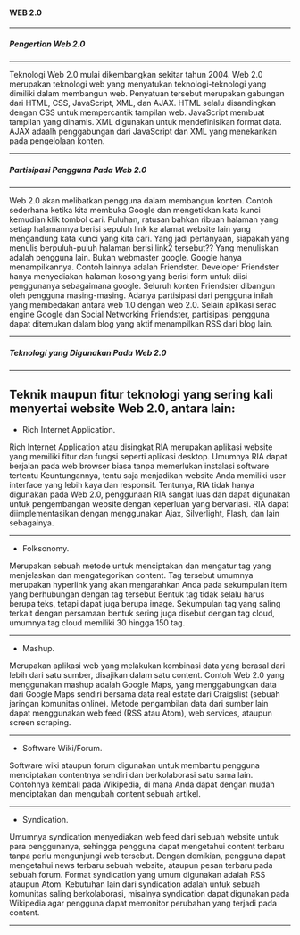 #### WEB 2.0
----

##### Pengertian Web 2.0
---

Teknologi Web 2.0 mulai dikembangkan sekitar tahun 2004. Web 2.0 merupakan teknologi web yang menyatukan teknologi-teknologi yang dimiliki dalam membangun web. 
Penyatuan tersebut merupakan gabungan dari HTML, CSS, JavaScript, XML, dan AJAX. HTML selalu disandingkan dengan CSS untuk mempercantik tampilan web. JavaScript 
membuat tampilan yang dinamis. XML digunakan untuk mendefinisikan format data. AJAX adaalh penggabungan dari JavaScript dan XML yang menekankan pada pengelolaan konten.

---

##### Partisipasi Pengguna Pada Web 2.0
---

Web 2.0 akan melibatkan pengguna dalam membangun konten. Contoh sederhana ketika kita membuka Google dan mengetikkan kata kunci kemudian klik tombol cari. Puluhan, ratusan 
bahkan ribuan halaman yang setiap halamannya berisi sepuluh link ke alamat website lain yang mengandung kata kunci yang kita cari. Yang jadi pertanyaan, siapakah yang menulis 
berpuluh-puluh halaman berisi link2 tersebut?? Yang menuliskan adalah pengguna lain. Bukan webmaster google. Google hanya menampilkannya. Contoh lainnya adalah Friendster. 
Developer Friendster hanya menyediakan halaman kosong yang berisi form untuk diisi penggunanya sebagaimana google. Seluruh konten Friendster dibangun oleh pengguna masing-masing. 
Adanya partisipasi dari pengguna inilah yang membedakan antara web 1.0 dengan web 2.0. Selain aplikasi serac engine Google dan Social Networking Friendster, partisipasi pengguna 
dapat ditemukan dalam  blog yang aktif menampilkan RSS dari blog lain.

---

##### Teknologi yang Digunakan Pada Web 2.0
---

Teknik maupun fitur teknologi yang sering kali menyertai website Web 2.0, antara lain:
---
- Rich Internet Application.

Rich Internet Application atau disingkat RIA merupakan aplikasi website yang memiliki fitur dan fungsi seperti aplikasi desktop. Umumnya RIA dapat berjalan 
pada web browser biasa tanpa memerlukan instalasi software tertentu Keuntungannya, tentu saja menjadikan website Anda memiliki user interface yang lebih kaya 
dan responsif. Tentunya, RIA tidak hanya digunakan pada Web 2.0, penggunaan RIA sangat luas dan dapat digunakan untuk pengembangan website dengan keperluan yang 
bervariasi. RIA dapat diimplementasikan dengan menggunakan Ajax, Silverlight, Flash, dan lain sebagainya.

---
- Folksonomy.

Merupakan sebuah metode untuk menciptakan dan mengatur tag yang menjelaskan dan mengategorikan content. Tag tersebut umumnya merupakan hyperlink yang akan 
mengarahkan Anda pada sekumpulan item yang berhubungan dengan tag tersebut Bentuk tag tidak selalu harus berupa teks, tetapi dapat juga berupa image. Sekumpulan 
tag yang saling terkait dengan persamaan bentuk sering juga disebut dengan tag cloud, umumnya tag cloud memiliki 30 hingga 150 tag.

---
- Mashup.

Merupakan aplikasi web yang melakukan kombinasi data yang berasal dari lebih dari satu sumber, disajikan dalam satu content. Contoh Web 2.0 yang menggunakan mashup 
adalah Google Maps, yang menggabungkan data dari Google Maps sendiri bersama data real estate dari Craigslist (sebuah jaringan komunitas online). Metode pengambilan 
data dari sumber lain dapat menggunakan web feed (RSS atau Atom), web services, ataupun screen scraping.

---
- Software Wiki/Forum.

Software wiki ataupun forum digunakan untuk membantu pengguna menciptakan contentnya sendiri dan berkolaborasi satu sama lain. Contohnya kembali pada Wikipedia, 
di mana Anda dapat dengan mudah menciptakan dan mengubah content sebuah artikel.

---
- Syndication.

Umumnya syndication menyediakan web feed dari sebuah website untuk para penggunanya, sehingga pengguna dapat mengetahui content terbaru tanpa perlu mengunjungi web tersebut. 
Dengan demikian, pengguna dapat mengetahui news terbaru sebuah website, ataupun pesan terbaru pada sebuah forum. Format syndication yang umum digunakan adalah RSS ataupun Atom.
Kebutuhan lain dari syndication adalah untuk sebuah komunitas saling berkolaborasi, misalnya syndication dapat digunakan pada Wikipedia agar pengguna dapat memonitor perubahan yang terjadi pada content.

---
